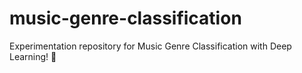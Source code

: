 # music-genre-classification
Experimentation repository for Music Genre Classification with Deep Learning! :rocket:
